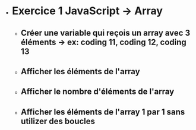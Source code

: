 - # Exercice 1 JavaScript -> Array

    - ## Créer une variable qui reçois un array avec 3 éléments -> ex: coding 11, coding 12, coding 13


    - ##  Afficher les éléments de l'array


    - ## Afficher le nombre d'éléments de l'array


    - ## Afficher les éléments de l'array 1 par 1 sans utilizer des boucles

